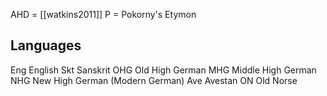 AHD = [[watkins2011]]
P = Pokorny's Etymon



## Languages
Eng English
Skt Sanskrit
OHG Old High German
MHG Middle High German
NHG New High German (Modern German)
Ave Avestan
ON Old Norse